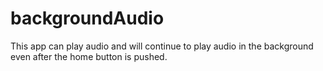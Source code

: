 # backgroundAudio
This app can play audio and will continue to play audio in the background even after the home button is pushed.
